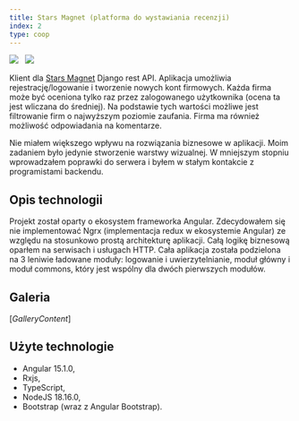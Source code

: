 ```yaml
---
title: Stars Magnet (platforma do wystawiania recenzji)
index: 2
type: coop
---
```


[![](<https://img.shields.io/badge/github-klient%20(Angular)-3178c6?style=for-the-badge&logo=github>)](https://github.com/milosz08/stars-magnet-client)
&nbsp;
[![](<https://img.shields.io/badge/github-serwer%20(Python)-3572A5?style=for-the-badge&logo=github>)](https://github.com/Lettulouz/StarsMagnet)
&nbsp;

Klient dla [Stars Magnet](https://github.com/Lettulouz/StarsMagnet) Django rest API. Aplikacja umożliwia
rejestrację/logowanie i tworzenie nowych kont firmowych. Każda firma może być oceniona tylko raz przez zalogowanego
użytkownika (ocena ta jest wliczana do średniej). Na podstawie tych wartości możliwe jest filtrowanie firm o najwyższym
poziomie zaufania. Firma ma również możliwość odpowiadania na komentarze.

Nie miałem większego wpływu na rozwiązania biznesowe w aplikacji. Moim zadaniem było jedynie stworzenie warstwy
wizualnej. W mniejszym stopniu wprowadzałem poprawki do serwera i byłem w stałym kontakcie z programistami backendu.

## Opis technologii

Projekt został oparty o ekosystem frameworka Angular. Zdecydowałem się nie implementować Ngrx (implementacja redux w
ekosystemie Angular) ze względu na stosunkowo prostą architekturę aplikacji. Całą logikę biznesową oparłem na serwisach
i usługach HTTP. Cała aplikacja została podzielona na 3 leniwie ładowane moduły: logowanie i uwierzytelnianie, moduł
główny i moduł commons, który jest wspólny dla dwóch pierwszych modułów.

## Galeria

$[{GalleryContent}]$

## Użyte technologie

- Angular 15.1.0,
- Rxjs,
- TypeScript,
- NodeJS 18.16.0,
- Bootstrap (wraz z Angular Bootstrap).
